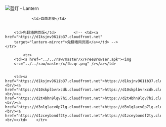 

<img src="../../raw/master/x/8e0a2b81.c82003be.LanternYellow2.png" alt="蓝灯 - Lantern"/>
<table>
    <tr>
                
                <td>自由浏览</td>
        
        
        <td>免翻墙网页版</td>        <!-- <td><a href="https://d1ksjnv961ib37.cloudfront.net"
        target="lantern-mirror">免翻墙网页版</a></td> -->
    </tr>
    
            <tr>
        <td><a href="../../raw/master/x/FreeBrowser.apk"><img
        src="../../raw/master/x/fb.qr.png" /></a></td>

        
        <td><a href="https://d1ksjnv961ib37.cloudfront.net">https://d1ksjnv961ib37.cloudfront.net</a><br/><a href="https://d10skplbvrxcdk.cloudfront.net">https://d10skplbvrxcdk.cloudfront.net</a><br/><a href="https://d2t4bhn9lqv7hi.cloudfront.net">https://d2t4bhn9lqv7hi.cloudfront.net</a><br/><a href="https://d3nlqlacv0p7lg.cloudfront.net">https://d3nlqlacv0p7lg.cloudfront.net</a><br/><a href="https://d1zceybondf2ty.cloudfront.net">https://d1zceybondf2ty.cloudfront.net</a><br/></td>    </tr>
</table>
